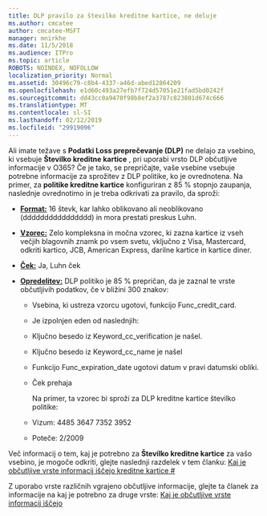 ```yaml
---
title: DLP pravilo za številko kreditne kartice, ne deluje
ms.author: cmcatee
author: cmcatee-MSFT
manager: mnirkhe
ms.date: 11/5/2018
ms.audience: ITPro
ms.topic: article
ROBOTS: NOINDEX, NOFOLLOW
localization_priority: Normal
ms.assetid: 30496c79-c8b4-4337-a46d-abed12864209
ms.openlocfilehash: e1d60c493a27efb7f724d57051e21fad5bd0242f
ms.sourcegitcommit: dd43cc0a9470f98b8ef2a3787c823801d674c666
ms.translationtype: MT
ms.contentlocale: sl-SI
ms.lasthandoff: 02/12/2019
ms.locfileid: "29919096"
---
```

Ali imate težave s **Podatki Loss preprečevanje (DLP)** ne delajo za vsebino, ki vsebuje **Številko kreditne kartice** , pri uporabi vrsto DLP občutljive informacije v O365? Če je tako, se prepričajte, vaše vsebine vsebuje potrebne informacije za sprožitev z DLP politike, ko je ovrednotena. Na primer, za **politike kreditne kartice** konfiguriran z 85 % stopnjo zaupanja, naslednje ovrednotimo in je treba odkrivati za pravilo, da sproži: 
  
- **[Format:](https://docs.microsoft.com/office365/securitycompliance/what-the-sensitive-information-types-look-for#format-19)** 16 števk, kar lahko oblikovano ali neoblikovano (dddddddddddddddd) in mora prestati preskus Luhn. 
    
- **[Vzorec:](https://docs.microsoft.com/office365/securitycompliance/what-the-sensitive-information-types-look-for#pattern-19)** Zelo kompleksna in močna vzorec, ki zazna kartice iz vseh večjih blagovnih znamk po vsem svetu, vključno z Visa, Mastercard, odkriti kartico, JCB, American Express, darilne kartice in kartice diner. 
    
- **[Ček:](https://docs.microsoft.com/office365/securitycompliance/what-the-sensitive-information-types-look-for#checksum-19)** Ja, Luhn ček 
    
- **[Opredelitev:](https://docs.microsoft.com/office365/securitycompliance/what-the-sensitive-information-types-look-for#definition-19)** DLP politiko je 85 % prepričan, da je zaznal te vrste občutljivih podatkov, če v bližini 300 znakov: 
    
  - Vsebina, ki ustreza vzorcu ugotovi, funkcijo Func_credit_card.
    
  - Je izpolnjen eden od naslednjih: 
    
  - Ključno besedo iz Keyword_cc_verification je našel.
    
  - Ključno besedo iz Keyword_cc_name je našel
    
  - Funkcijo Func_expiration_date ugotovi datum v pravi datumski obliki.
    
  - Ček prehaja
    
    Na primer, ta vzorec bi sproži za DLP kreditne kartice številko politike:
    
  - Vizum: 4485 3647 7352 3952 
    
  - Poteče: 2/2009
    
Več informacij o tem, kaj je potrebno za **Številko kreditne kartice** za vašo vsebino, je mogoče odkriti, glejte naslednji razdelek v tem članku: [Kaj je občutljive vrste informacij iščejo kreditne kartice #](https://docs.microsoft.com/office365/securitycompliance/what-the-sensitive-information-types-look-for#credit-card-number)
  
Z uporabo vrste različnih vgrajeno občutljive informacije, glejte ta članek za informacije na kaj je potrebno za druge vrste: [Kaj je občutljive vrste informacij iščejo](https://docs.microsoft.com/office365/securitycompliance/what-the-sensitive-information-types-look-for)
  

